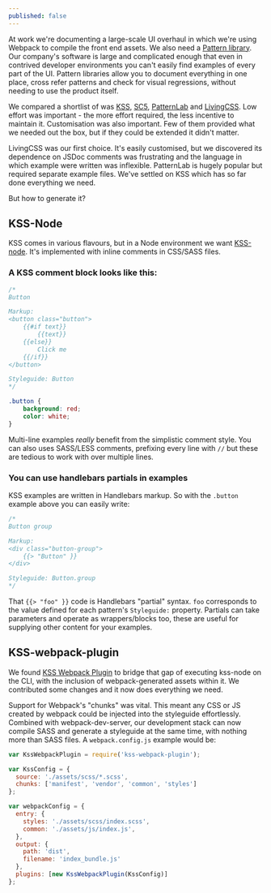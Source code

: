 ```yaml
---
published: false
---
```


At work we're documenting a large-scale UI overhaul in which we're using Webpack to compile the front end assets. We also need a [Pattern library](adele.uxpin.com). Our company's software is large and complicated enough that even in contrived developer environments you can't easily find examples of every part of the UI. Pattern libraries allow you to document everything in one place, cross refer patterns and check for visual regressions, without needing to use the product itself.

We compared a shortlist of was [KSS](https://github.com/kss-node/kss-node), [SC5](https://github.com/SC5/sc5-styleguide), [PatternLab](https://patternlab.io/) and [LivingCSS](https://github.com/straker/livingcss). Low effort was important - the more effort required, the less incentive to maintain it. Customisation was also important. Few of them provided what we needed out the box, but if they could be extended it didn't matter.

LivingCSS was our first choice. It's easily customised, but we discovered its dependence on JSDoc comments was frustrating and the language in which example were written was inflexible. PatternLab is hugely popular but required separate example files. We've settled on KSS which has so far done everything we need. 

But how to generate it?

## KSS-Node

KSS comes in various flavours, but in a Node environment we want [KSS-node](https://github.com/kss-node/kss-node). It's implemented with inline comments in CSS/SASS files.

### A KSS comment block looks like this:

``` css
/*
Button

Markup:
<button class="button">
	{{#if text}}
		{{text}}
	{{else}}
		Click me
	{{/if}}
</button>

Styleguide: Button
*/

.button {
	background: red;
	color: white;
}

```

Multi-line examples _really_ benefit from the simplistic comment style. You can also uses SASS/LESS comments, prefixing every line with `//` but these are tedious to work with over multiple lines.

### You can use handlebars partials in examples

KSS examples are written in Handlebars markup. So with the `.button` example above you can easily write:

```css
/*
Button group

Markup:
<div class="button-group">
	{{> "Button" }}
</div>

Styleguide: Button.group
*/
```

That `{{> "foo" }}` code is Handlebars "partial" syntax. `foo` corresponds to the value defined for each pattern's `Styleguide:` property. Partials can take parameters and operate as wrappers/blocks too, these are useful for supplying other content for your examples.

## KSS-webpack-plugin

We found [KSS Webpack Plugin](https://www.npmjs.com/package/kss-webpack-plugin) to bridge that gap of executing kss-node on the CLI, with the inclusion of webpack-generated assets within it. We contributed some changes and it now does everything we need.

Support for Webpack's "chunks" was vital. This meant any CSS or JS created by webpack could be injected into the styleguide effortlessly. Combined with webpack-dev-server, our development stack can now compile SASS and generate a styleguide at the same time, with nothing more than SASS files. A `webpack.config.js` example would be:


```js
var KssWebpackPlugin = require('kss-webpack-plugin');

var KssConfig = {
  source: './assets/scss/*.scss',
  chunks: ['manifest', 'vendor', 'common', 'styles']
};

var webpackConfig = {
  entry: {
    styles: './assets/scss/index.scss',
    common: './assets/js/index.js',
  },
  output: {
    path: 'dist',
    filename: 'index_bundle.js'
  },
  plugins: [new KssWebpackPlugin(KssConfig)]
};
```

